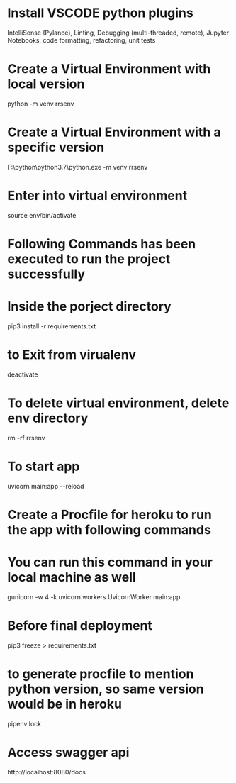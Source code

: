 # Install VSCODE python plugins 
IntelliSense (Pylance), Linting, Debugging (multi-threaded, remote), Jupyter Notebooks, code formatting, refactoring, unit tests

# Create a Virtual Environment with local version
python -m venv rrsenv

# Create a Virtual Environment with a specific version
F:\python\python3.7\python.exe -m venv rrsenv

# Enter into virtual environment
source env/bin/activate

# Following Commands has been executed to run the project successfully
# Inside the porject directory
pip3 install -r requirements.txt

# to Exit from virualenv
deactivate

# To delete virtual environment, delete env directory
rm -rf rrsenv

# To start app
uvicorn main:app --reload

# Create a Procfile for heroku to run the app with following commands
# You can run this command in your local machine as well
gunicorn -w 4 -k uvicorn.workers.UvicornWorker main:app

# Before final deployment
pip3 freeze > requirements.txt


# to generate procfile to mention python version, so same version would be in heroku
pipenv lock

# Access swagger api
http://localhost:8080/docs
